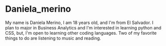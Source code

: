 # Daniela_merino
My name is Daniela Merino, I am 18 years old, and I'm from El Salvador. I plan to major in Business Analytics and I'm interested in learning python and CSS, but, I'm open to learning other coding languages. Two of my favorite things to do are listening to music and reading.

